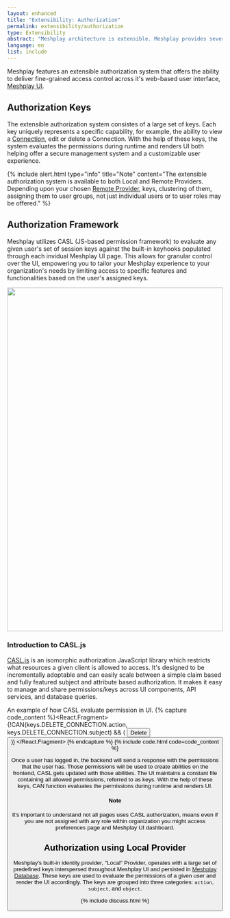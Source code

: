 ```yaml
---
layout: enhanced
title: "Extensibility: Authorization"
permalink: extensibility/authorization
type: Extensibility
abstract: "Meshplay architecture is extensible. Meshplay provides several extension points for working with different cloud native projects via authorization, adapters, load generators and providers."
language: en
list: include
---
```


Meshplay features an extensible authorization system that offers the ability to deliver fine-grained access control across it's web-based user interface, [Meshplay UI]({{site.baseurl}}/concepts/architecture).

## Authorization Keys

The extensible authorization system consistes of a large set of keys. Each key uniquely represents a specific capability, for example, the ability to view a [Connection](/concepts/logical/connections), edit or delete a Connection. With the help of these keys, the system evaluates the permissions during runtime and renders UI both helping offer a secure management system and a customizable user experience.

{% include alert.html type="info" title="Note" content="The extensible authorization system is available to both Local and Remote Providers. Depending upon your chosen <a href='/extensibility/providers'>Remote Provider</a>, keys, clustering of them, assigning them to user groups, not just individual users or to user roles may be offered." %}

## Authorization Framework

Meshplay utilizes CASL (JS-based permission framework) to evaluate any given user's set of session keys against the built-in keyhooks populated through each invidual Meshplay UI page. This allows for granular control over the UI, empowering you to tailor your Meshplay experience to your organization's needs by limiting access to specific features and functionalities based on the user's assigned keys.

<a href="/assets/img/permission-in-UI.png">
  <img style="width:min(100%,800px)" src="/assets/img/permission-in-UI.png" />
</a>

### Introduction to CASL.js

[CASL.js](https://casl.js.org) is an isomorphic authorization JavaScript library which restricts what resources a given client is allowed to access. It's designed to be incrementally adoptable and can easily scale between a simple claim based and fully featured subject and attribute based authorization. It makes it easy to manage and share permissions/keys across UI components, API services, and database queries.

An example of how CASL evaluate permission in UI.
{% capture code_content %}<React.Fragment>
	{!CAN(keys.DELETE_CONNECTION.action, keys.DELETE_CONNECTION.subject) && (
		<Button id="delete-connection">Delete<Button/>
	)}
</React.Fragment> 
{% endcapture %}
{% include code.html code=code_content %}

 Once a user has logged in, the backend will send a response with the permissions that the user has. Those permissions will be used to create abilities on the frontend, CASL gets updated with those abilities. The UI maintains a constant file containing all allowed permissions, referred to as keys. With the help of these keys, CAN function evaluates the permissions during runtime and renders UI.

<div class="alert alert-dark" role="alert">
<h4 class="alert-heading">Note</h4>

It's important to understand not all pages uses CASL authorization, means even if you are not assigned with any role within organization you might access preferences page and Meshplay UI dashboard.
</div>

## Authorization using Local Provider

Meshplay's built-in identity provider, "Local" Provider, operates with a large set of predefined keys interspersed throughout Meshplay UI and persisted in [Meshplay Database](/concepts/architecture/database). These keys are used to evaluate the permissions of a given user and render the UI accordingly. The keys are grouped into three categories: `action`, `subject`, and `object`.

{% include discuss.html %}

